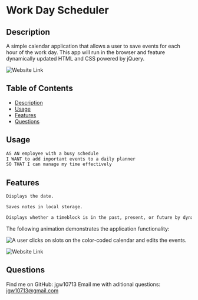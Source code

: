 #  Work Day Scheduler

## Description

A simple calendar application that allows a user to save events for each hour of the work day. This app will run in the browser and feature dynamically updated HTML and CSS powered by jQuery.

![Website Link](https://jgw10713.github.io/work-day-scheduler-homework/)

## Table of Contents 
- [Description](#description)
- [Usage](#usage)
- [Features](#features)
- [Questions](#questions)

## Usage

```md
AS AN employee with a busy schedule
I WANT to add important events to a daily planner
SO THAT I can manage my time effectively
```

## Features

```md
Displays the date.

Saves notes in local storage.

Displays whether a timeblock is in the past, present, or future by dynamically changing the background color of each timeblock
```

The following animation demonstrates the application functionality:

![A user clicks on slots on the color-coded calendar and edits the events.](./Assets/images/example.gif)

![Website Link](https://jgw10713.github.io/work-day-scheduler-homework/)

## Questions

Find me on GitHub: jgw10713 Email me with aditional questions: jgw10713@gmail.com
